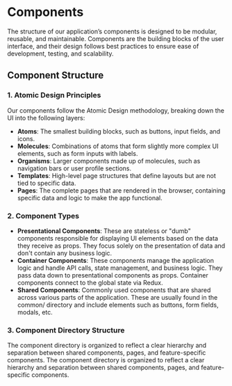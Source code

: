 # Components

The structure of our application’s components is designed to be modular, reusable, and maintainable. Components are the building blocks of the user interface, and their design follows best practices to ensure ease of development, testing, and scalability.

## Component Structure

### 1. Atomic Design Principles
Our components follow the Atomic Design methodology, breaking down the UI into the following layers:
- **Atoms**: The smallest building blocks, such as buttons, input fields, and icons.
- **Molecules**: Combinations of atoms that form slightly more complex UI elements, such as form inputs with labels.
- **Organisms**: Larger components made up of molecules, such as navigation bars or user profile sections.
- **Templates**: High-level page structures that define layouts but are not tied to specific data.
- **Pages**: The complete pages that are rendered in the browser, containing specific data and logic to make the app functional.

### 2. Component Types
- **Presentational Components**: These are stateless or "dumb" components responsible for displaying UI elements based on the data they receive as props. They focus solely on the presentation of data and don't contain any business logic.
- **Container Components**: These components manage the application logic and handle API calls, state management, and business logic. They pass data down to presentational components as props. Container components connect to the global state via Redux.
- **Shared Components**: Commonly used components that are shared across various parts of the application. These are usually found in the common/ directory and include elements such as buttons, form fields, modals, etc.

### 3. Component Directory Structure
The component directory is organized to reflect a clear hierarchy and separation between shared components, pages, and feature-specific components.
The component directory is organized to reflect a clear hierarchy and separation between shared components, pages, and feature-specific components.
